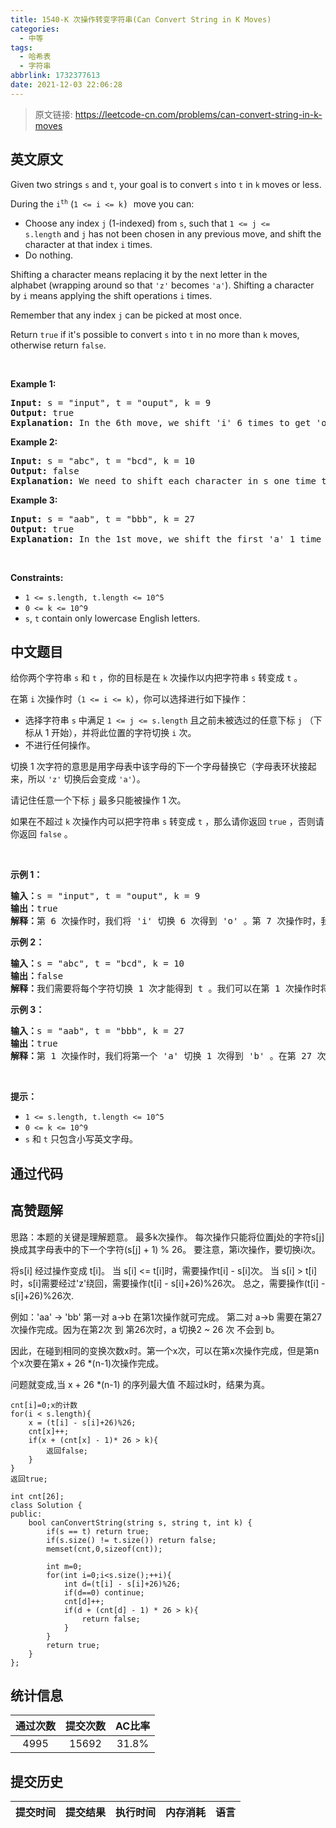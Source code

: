 ```yaml
---
title: 1540-K 次操作转变字符串(Can Convert String in K Moves)
categories:
  - 中等
tags:
  - 哈希表
  - 字符串
abbrlink: 1732377613
date: 2021-12-03 22:06:28
---
```


> 原文链接: https://leetcode-cn.com/problems/can-convert-string-in-k-moves


## 英文原文
<div><p>Given two strings&nbsp;<code>s</code>&nbsp;and&nbsp;<code>t</code>, your goal is to convert&nbsp;<code>s</code>&nbsp;into&nbsp;<code>t</code>&nbsp;in&nbsp;<code>k</code><strong>&nbsp;</strong>moves or less.</p>

<p>During the&nbsp;<code>i<sup>th</sup></code>&nbsp;(<font face="monospace"><code>1 &lt;= i &lt;= k</code>)&nbsp;</font>move you can:</p>

<ul>
	<li>Choose any index&nbsp;<code>j</code>&nbsp;(1-indexed) from&nbsp;<code>s</code>, such that&nbsp;<code>1 &lt;= j &lt;= s.length</code>&nbsp;and <code>j</code>&nbsp;has not been chosen in any previous move,&nbsp;and shift the character at that index&nbsp;<code>i</code>&nbsp;times.</li>
	<li>Do nothing.</li>
</ul>

<p>Shifting a character means replacing it by the next letter in the alphabet&nbsp;(wrapping around so that&nbsp;<code>&#39;z&#39;</code>&nbsp;becomes&nbsp;<code>&#39;a&#39;</code>). Shifting a character by&nbsp;<code>i</code>&nbsp;means applying the shift operations&nbsp;<code>i</code>&nbsp;times.</p>

<p>Remember that any index&nbsp;<code>j</code>&nbsp;can be picked at most once.</p>

<p>Return&nbsp;<code>true</code>&nbsp;if it&#39;s possible to convert&nbsp;<code>s</code>&nbsp;into&nbsp;<code>t</code>&nbsp;in no more than&nbsp;<code>k</code>&nbsp;moves, otherwise return&nbsp;<code>false</code>.</p>

<p>&nbsp;</p>
<p><strong>Example 1:</strong></p>

<pre>
<strong>Input:</strong> s = &quot;input&quot;, t = &quot;ouput&quot;, k = 9
<strong>Output:</strong> true
<b>Explanation: </b>In the 6th move, we shift &#39;i&#39; 6 times to get &#39;o&#39;. And in the 7th move we shift &#39;n&#39; to get &#39;u&#39;.
</pre>

<p><strong>Example 2:</strong></p>

<pre>
<strong>Input:</strong> s = &quot;abc&quot;, t = &quot;bcd&quot;, k = 10
<strong>Output:</strong> false
<strong>Explanation: </strong>We need to shift each character in s one time to convert it into t. We can shift &#39;a&#39; to &#39;b&#39; during the 1st move. However, there is no way to shift the other characters in the remaining moves to obtain t from s.
</pre>

<p><strong>Example 3:</strong></p>

<pre>
<strong>Input:</strong> s = &quot;aab&quot;, t = &quot;bbb&quot;, k = 27
<strong>Output:</strong> true
<b>Explanation: </b>In the 1st move, we shift the first &#39;a&#39; 1 time to get &#39;b&#39;. In the 27th move, we shift the second &#39;a&#39; 27 times to get &#39;b&#39;.
</pre>

<p>&nbsp;</p>
<p><strong>Constraints:</strong></p>

<ul>
	<li><code>1 &lt;= s.length, t.length &lt;= 10^5</code></li>
	<li><code>0 &lt;= k &lt;= 10^9</code></li>
	<li><code>s</code>, <code>t</code> contain&nbsp;only lowercase English letters.</li>
</ul>
</div>

## 中文题目
<div><p>给你两个字符串&nbsp;<code>s</code>&nbsp;和&nbsp;<code>t</code>&nbsp;，你的目标是在 <code>k</code>&nbsp;次操作以内把字符串&nbsp;<code>s</code>&nbsp;转变成&nbsp;<code>t</code>&nbsp;。</p>

<p>在第 <code>i</code>&nbsp;次操作时（<code>1 &lt;= i &lt;= k</code>），你可以选择进行如下操作：</p>

<ul>
	<li>选择字符串 <code>s</code>&nbsp;中满足 <code>1 &lt;= j &lt;= s.length</code>&nbsp;且之前未被选过的任意下标 <code>j</code>&nbsp;（下标从 1 开始），并将此位置的字符切换 <code>i</code>&nbsp;次。</li>
	<li>不进行任何操作。</li>
</ul>

<p>切换 1 次字符的意思是用字母表中该字母的下一个字母替换它（字母表环状接起来，所以 <code>&#39;z&#39;</code>&nbsp;切换后会变成 <code>&#39;a&#39;</code>）。</p>

<p>请记住任意一个下标 <code>j</code>&nbsp;最多只能被操作&nbsp;1 次。</p>

<p>如果在不超过 <code>k</code>&nbsp;次操作内可以把字符串 <code>s</code>&nbsp;转变成 <code>t</code>&nbsp;，那么请你返回&nbsp;<code>true</code>&nbsp;，否则请你返回&nbsp;<code>false</code>&nbsp;。</p>

<p>&nbsp;</p>

<p><strong>示例 1：</strong></p>

<pre><strong>输入：</strong>s = &quot;input&quot;, t = &quot;ouput&quot;, k = 9
<strong>输出：</strong>true
<strong>解释：</strong>第 6 次操作时，我们将 &#39;i&#39; 切换 6 次得到 &#39;o&#39; 。第 7 次操作时，我们将 &#39;n&#39; 切换 7 次得到 &#39;u&#39; 。
</pre>

<p><strong>示例 2：</strong></p>

<pre><strong>输入：</strong>s = &quot;abc&quot;, t = &quot;bcd&quot;, k = 10
<strong>输出：</strong>false
<strong>解释：</strong>我们需要将每个字符切换 1 次才能得到 t 。我们可以在第 1 次操作时将 &#39;a&#39; 切换成 &#39;b&#39; ，但另外 2 个字母在剩余操作中无法再转变为 t 中对应字母。
</pre>

<p><strong>示例 3：</strong></p>

<pre><strong>输入：</strong>s = &quot;aab&quot;, t = &quot;bbb&quot;, k = 27
<strong>输出：</strong>true
<strong>解释：</strong>第 1 次操作时，我们将第一个 &#39;a&#39; 切换 1 次得到 &#39;b&#39; 。在第 27 次操作时，我们将第二个字母 &#39;a&#39; 切换 27 次得到 &#39;b&#39; 。
</pre>

<p>&nbsp;</p>

<p><strong>提示：</strong></p>

<ul>
	<li><code>1 &lt;= s.length, t.length &lt;= 10^5</code></li>
	<li><code>0 &lt;= k &lt;= 10^9</code></li>
	<li><code>s</code>&nbsp;和&nbsp;<code>t</code>&nbsp;只包含小写英文字母。</li>
</ul>
</div>

## 通过代码
<RecoDemo>
</RecoDemo>


## 高赞题解
思路：本题的关键是理解题意。
最多k次操作。
每次操作只能将位置j处的字符s[j]换成其字母表中的下一个字符(s[j] + 1) % 26。
要注意，第i次操作，要切换i次。

将s[i] 经过操作变成 t[i]。
当 s[i] <= t[i]时，需要操作t[i] - s[i]次。
当 s[i] > t[i]时，s[i]需要经过'z'绕回，需要操作(t[i] - s[i]+26)%26次。
总之，需要操作(t[i] - s[i]+26)%26次.

例如：'aa' -> 'bb'
第一对 a->b 在第1次操作就可完成。
第二对 a->b 需要在第27次操作完成。因为在第2次 到 第26次时，a 切换2 ~ 26 次 不会到 b。

因此，在碰到相同的变换次数x时。第一个x次，可以在第x次操作完成，但是第n个x次要在第x + 26 *(n-1)次操作完成。

问题就变成,当 x + 26 *(n-1) 的序列最大值 不超过k时，结果为真。

```
cnt[i]=0;x的计数
for(i < s.length){
    x = (t[i] - s[i]+26)%26;
    cnt[x]++;
    if(x + (cnt[x] - 1)* 26 > k){
        返回false;
    }
}
返回true;

```

```
int cnt[26];
class Solution {
public:
    bool canConvertString(string s, string t, int k) {
        if(s == t) return true;
        if(s.size() != t.size()) return false;
        memset(cnt,0,sizeof(cnt));
        
        int m=0;
        for(int i=0;i<s.size();++i){
            int d=(t[i] - s[i]+26)%26;
            if(d==0) continue; 
            cnt[d]++;
            if(d + (cnt[d] - 1) * 26 > k){
                return false;
            } 
        }
        return true;
    }
};
```


## 统计信息
| 通过次数 | 提交次数 | AC比率 |
| :------: | :------: | :------: |
|    4995    |    15692    |   31.8%   |

## 提交历史
| 提交时间 | 提交结果 | 执行时间 |  内存消耗  | 语言 |
| :------: | :------: | :------: | :--------: | :--------: |

